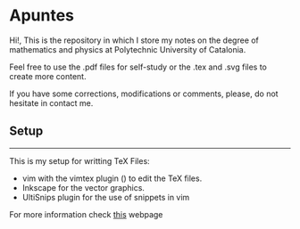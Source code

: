# Apuntes
Hi!, This is the repository in which I store my notes on the degree of mathematics and physics at Polytechnic University of Catalonia.

Feel free to use the .pdf files for self-study or the .tex and .svg files to create more content.

If you have some corrections, modifications or comments, please, do not hesitate in contact me. 


## Setup
---
This is my setup for writting TeX Files:
- vim with the vimtex plugin () to edit the TeX files.
- Inkscape for the vector graphics.
- UltiSnips plugin for the use of snippets in vim

For more information check [this](https://castel.dev/) webpage 
